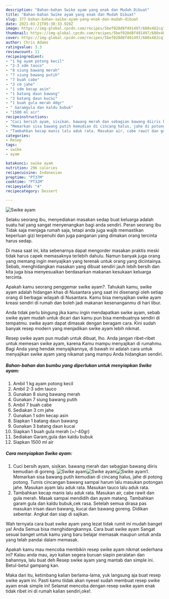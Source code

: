 ```yaml
---
description: "Bahan-bahan Swike ayam yang enak dan Mudah Dibuat"
title: "Bahan-bahan Swike ayam yang enak dan Mudah Dibuat"
slug: 377-bahan-bahan-swike-ayam-yang-enak-dan-mudah-dibuat
date: 2021-03-21T05:38:33.928Z
image: https://img-global.cpcdn.com/recipes/5bef020d8f491497/680x482cq70/swike-ayam-foto-resep-utama.jpg
thumbnail: https://img-global.cpcdn.com/recipes/5bef020d8f491497/680x482cq70/swike-ayam-foto-resep-utama.jpg
cover: https://img-global.cpcdn.com/recipes/5bef020d8f491497/680x482cq70/swike-ayam-foto-resep-utama.jpg
author: Chris Adams
ratingvalue: 3.3
reviewcount: 11
recipeingredient:
- "1 kg ayam potong kecil"
- "2-3 sdm tauco"
- "8 siung bawang merah"
- "7 siung bawang putih"
- "7 buah cabe"
- "3 cm jahe"
- "1 sdm kecap asin"
- "1 batang daun bawang"
- "3 batang daun kucai"
- "1 buah gula merah 40gr"
- " Garamgula dan kaldu bubuk"
- "1500 ml air"
recipeinstructions:
- "Cuci bersih ayam, sisikan. bawang merah dan sebagian bawang diiris kemudian di goreng."
- "Memarkan sisa bawang putih kemudian di cincang halus, jahe di potong potong. Tumis cincangan bawang sampai harum lalu masukan potongan jahe. Masukan ayam lalu aduk rata. Masukan tauco lalu aduk rata."
- "Tambahkan kecap manis lalu aduk rata. Masukan air, cabe rawit dan gula merah. Masak sampai mendidih dan ayam matang. Tambahkan garam gula dan kaldu bubuk,cek rasa. Setelah semua dirasa pas masukan irisan daun bawang, kucai dan bawang goreng. Didikan sebentar. Angkat dan siap di sajikan."
categories:
- Resep
tags:
- swike
- ayam

katakunci: swike ayam 
nutrition: 296 calories
recipecuisine: Indonesian
preptime: "PT37M"
cooktime: "PT32M"
recipeyield: "4"
recipecategory: Dessert

---
```



![Swike ayam](https://img-global.cpcdn.com/recipes/5bef020d8f491497/680x482cq70/swike-ayam-foto-resep-utama.jpg)

Selaku seorang ibu, menyediakan masakan sedap buat keluarga adalah suatu hal yang sangat menyenangkan bagi anda sendiri. Peran seorang ibu Tidak saja menjaga rumah saja, tetapi anda juga wajib memastikan keperluan gizi terpenuhi dan juga panganan yang dimakan orang tercinta harus sedap.

Di masa  saat ini, kita sebenarnya dapat mengorder masakan praktis meski tidak harus capek memasaknya terlebih dahulu. Namun banyak juga orang yang memang ingin menyajikan yang terenak untuk orang yang dicintainya. Sebab, menghidangkan masakan yang dibuat sendiri jauh lebih bersih dan kita juga bisa menyesuaikan berdasarkan makanan kesukaan keluarga tercinta. 



Apakah kamu seorang penggemar swike ayam?. Tahukah kamu, swike ayam adalah hidangan khas di Nusantara yang saat ini disenangi oleh setiap orang di berbagai wilayah di Nusantara. Kamu bisa menyajikan swike ayam kreasi sendiri di rumah dan boleh jadi makanan kesenanganmu di hari libur.

Anda tidak perlu bingung jika kamu ingin mendapatkan swike ayam, sebab swike ayam mudah untuk dicari dan kamu pun bisa membuatnya sendiri di tempatmu. swike ayam dapat dimasak dengan beragam cara. Kini sudah banyak resep modern yang menjadikan swike ayam lebih nikmat.

Resep swike ayam pun mudah untuk dibuat, lho. Anda jangan ribet-ribet untuk memesan swike ayam, karena Kamu mampu menyajikan di rumahmu. Bagi Anda yang hendak menyajikannya, di bawah ini adalah cara untuk menyajikan swike ayam yang nikamat yang mampu Anda hidangkan sendiri.

<!--inarticleads1-->

##### Bahan-bahan dan bumbu yang diperlukan untuk menyiapkan Swike ayam:

1. Ambil 1 kg ayam potong kecil
1. Ambil 2-3 sdm tauco
1. Gunakan 8 siung bawang merah
1. Gunakan 7 siung bawang putih
1. Ambil 7 buah cabe
1. Sediakan 3 cm jahe
1. Gunakan 1 sdm kecap asin
1. Siapkan 1 batang daun bawang
1. Gunakan 3 batang daun kucai
1. Siapkan 1 buah gula merah (+/-40gr)
1. Sediakan  Garam,gula dan kaldu bubuk
1. Siapkan 1500 ml air




<!--inarticleads2-->

##### Cara menyiapkan Swike ayam:

1. Cuci bersih ayam, sisikan. bawang merah dan sebagian bawang diiris kemudian di goreng.
<img src="https://img-global.cpcdn.com/steps/eb120203eff9d1dc/160x128cq70/swike-ayam-langkah-memasak-1-foto.jpg" alt="Swike ayam"><img src="https://img-global.cpcdn.com/steps/98bc4d091ce45543/160x128cq70/swike-ayam-langkah-memasak-1-foto.jpg" alt="Swike ayam"><img src="https://img-global.cpcdn.com/steps/36aa386898f5d0f6/160x128cq70/swike-ayam-langkah-memasak-1-foto.jpg" alt="Swike ayam">1. Memarkan sisa bawang putih kemudian di cincang halus, jahe di potong potong. Tumis cincangan bawang sampai harum lalu masukan potongan jahe. Masukan ayam lalu aduk rata. Masukan tauco lalu aduk rata.
1. Tambahkan kecap manis lalu aduk rata. Masukan air, cabe rawit dan gula merah. Masak sampai mendidih dan ayam matang. Tambahkan garam gula dan kaldu bubuk,cek rasa. Setelah semua dirasa pas masukan irisan daun bawang, kucai dan bawang goreng. Didikan sebentar. Angkat dan siap di sajikan.




Wah ternyata cara buat swike ayam yang lezat tidak rumit ini mudah banget ya! Anda Semua bisa menghidangkannya. Cara buat swike ayam Sangat sesuai banget untuk kamu yang baru belajar memasak maupun untuk anda yang telah pandai dalam memasak.

Apakah kamu mau mencoba membikin resep swike ayam nikmat sederhana ini? Kalau anda mau, ayo kalian segera buruan siapin peralatan dan bahannya, lalu buat deh Resep swike ayam yang mantab dan simple ini. Betul-betul gampang kan. 

Maka dari itu, ketimbang kalian berlama-lama, yuk langsung aja buat resep swike ayam ini. Pasti kamu tiidak akan nyesel sudah membuat resep swike ayam enak simple ini! Selamat mencoba dengan resep swike ayam enak tidak ribet ini di rumah kalian sendiri,oke!.

